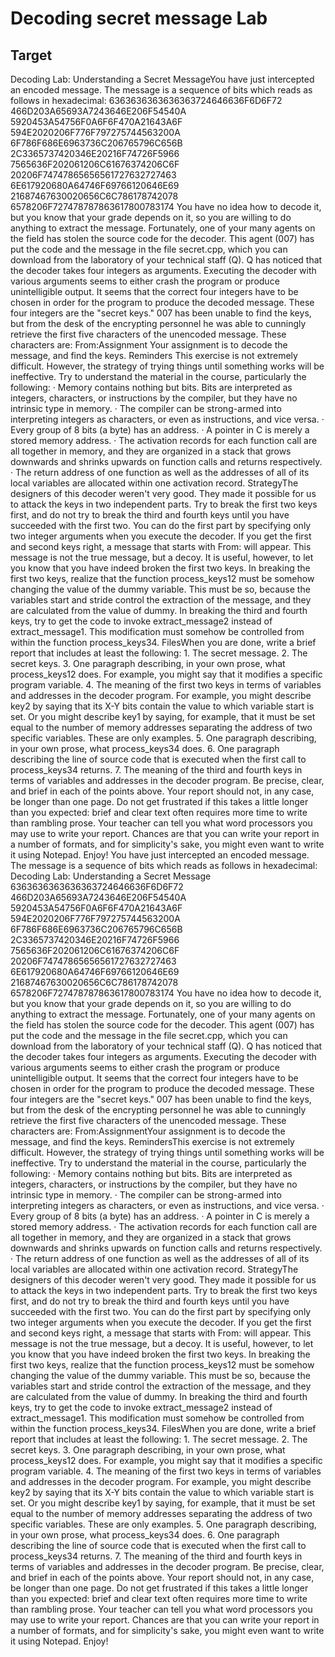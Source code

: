 # Decoding secret message Lab

## Target
Decoding Lab:
Understanding a Secret MessageYou have just intercepted an encoded message. The message is a sequence of bits which reads as follows in hexadecimal: 
6363636363636363724646636F6D6F72
466D203A65693A7243646E206F54540A
5920453A54756F0A6F6F470A21643A6F
594E2020206F776F797275744563200A
6F786F686E6963736C206765796C656B
2C3365737420346E20216F74726F5966
7565636F202061206C61676374206C6F
20206F74747865656561727632727463
6E617920680A64746F69766120646E69
21687467630020656C6C786178742078
6578206F727478787863617800783174
You have no idea how to decode it, but you know that your grade depends on it, so you are willing to do anything to extract the message. Fortunately, one of your many agents on the field has stolen the source code for the decoder. This agent (007) has put the code and the message in the file secret.cpp, which you can download from the laboratory of your technical staff (Q). Q has noticed that the decoder takes four integers as arguments. Executing the decoder with various arguments seems to either crash the program or produce unintelligible output. It seems that the correct four integers have to be chosen in order for the program to produce the decoded message. These four integers are the "secret keys." 007 has been unable to find the keys, but from the desk of the encrypting personnel he was able to cunningly retrieve the first five characters of the unencoded message. 
These characters are: From:Assignment Your assignment is to decode the message, and find the keys. Reminders This exercise is not extremely difficult. However, the strategy of trying things until something works will be ineffective. Try to understand the material in the course, particularly the following: ·	Memory contains nothing but bits. Bits are interpreted as integers, characters, or instructions by the compiler, but they have no intrinsic type in memory. ·	The compiler can be strong-armed into interpreting integers as characters, or even as instructions, and vice versa. ·	Every group of 8 bits (a byte) has an address. ·	A pointer in C is merely a stored memory address. ·	The activation records for each function call are all together in memory, and they are organized in a stack that grows downwards and shrinks upwards on function calls and returns respectively. ·	The return address of one function as well as the addresses of all of its local variables are allocated within one activation record. StrategyThe designers of this decoder weren't very good. They made it possible for us to attack the keys in two independent parts. Try to break the first two keys first, and do not try to break the third and fourth keys until you have succeeded with the first two. You can do the first part by specifying only two integer arguments when you execute the decoder. If you get the first and second keys right, a message that starts with From: will appear. This message is not the true message, but a decoy. It is useful, however, to let you know that you have indeed broken the first two keys. In breaking the first two keys, realize that the function process_keys12 must be somehow changing the value of the dummy variable. This must be so, because the variables start and stride control the extraction of the message, and they are calculated from the value of dummy. In breaking the third and fourth keys, try to get the code to invoke extract_message2 instead of extract_message1. This modification must somehow be controlled from within the function process_keys34. FilesWhen you are done, write a brief report that includes at least the following: 1.	The secret message. 2.	The secret keys. 3.	One paragraph describing, in your own prose, what process_keys12 does. For example, you might say that it modifies a specific program variable. 4.	The meaning of the first two keys in terms of variables and addresses in the decoder program. For example, you might describe key2 by saying that its X-Y bits contain the value to which variable start is set. Or you might describe key1 by saying, for example, that it must be set equal to the number of memory addresses separating the address of two specific variables. These are only examples. 5.	One paragraph describing, in your own prose, what process_keys34 does. 6.	One paragraph describing the line of source code that is executed when the first call to process_keys34 returns. 7.	The meaning of the third and fourth keys in terms of variables and addresses in the decoder program. Be precise, clear, and brief in each of the points above. Your report should not, in any case, be longer than one page. Do not get frustrated if this takes a little longer than you expected: brief and clear text often requires more time to write than rambling prose. Your teacher can tell you what word processors you may use to write your report. Chances are that you can write your report in a number of formats, and for simplicity's sake, you might even want to write it using Notepad. Enjoy!
You have just intercepted an encoded message. The message is a sequence of bits which reads as follows in hexadecimal: 
Decoding Lab: Understanding a Secret Message
6363636363636363724646636F6D6F72
466D203A65693A7243646E206F54540A
5920453A54756F0A6F6F470A21643A6F
594E2020206F776F797275744563200A
6F786F686E6963736C206765796C656B
2C3365737420346E20216F74726F5966
7565636F202061206C61676374206C6F
20206F74747865656561727632727463
6E617920680A64746F69766120646E69
21687467630020656C6C786178742078
6578206F727478787863617800783174
You have no idea how to decode it, but you know that your grade depends on it, so you are willing to do anything to extract the message. Fortunately, one of your many agents on the field has stolen the source code for the decoder. This agent (007) has put the code and the message in the file secret.cpp, which you can download from the laboratory of your technical staff (Q). Q has noticed that the decoder takes four integers as arguments. Executing the decoder with various arguments seems to either crash the program or produce unintelligible output. It seems that the correct four integers have to be chosen in order for the program to produce the decoded message. These four integers are the "secret keys." 007 has been unable to find the keys, but from the desk of the encrypting personnel he was able to cunningly retrieve the first five characters of the unencoded message. These characters are: From:AssignmentYour assignment is to decode the message, and find the keys. RemindersThis exercise is not extremely difficult. However, the strategy of trying things until something works will be ineffective. Try to understand the material in the course, particularly the following: ·	Memory contains nothing but bits. Bits are interpreted as integers, characters, or instructions by the compiler, but they have no intrinsic type in memory. ·	The compiler can be strong-armed into interpreting integers as characters, or even as instructions, and vice versa. ·	Every group of 8 bits (a byte) has an address. ·	A pointer in C is merely a stored memory address. ·	The activation records for each function call are all together in memory, and they are organized in a stack that grows downwards and shrinks upwards on function calls and returns respectively. ·	The return address of one function as well as the addresses of all of its local variables are allocated within one activation record. StrategyThe designers of this decoder weren't very good. They made it possible for us to attack the keys in two independent parts. Try to break the first two keys first, and do not try to break the third and fourth keys until you have succeeded with the first two. You can do the first part by specifying only two integer arguments when you execute the decoder. If you get the first and second keys right, a message that starts with From: will appear. This message is not the true message, but a decoy. It is useful, however, to let you know that you have indeed broken the first two keys. In breaking the first two keys, realize that the function process_keys12 must be somehow changing the value of the dummy variable. This must be so, because the variables start and stride control the extraction of the message, and they are calculated from the value of dummy. In breaking the third and fourth keys, try to get the code to invoke extract_message2 instead of extract_message1. This modification must somehow be controlled from within the function process_keys34. FilesWhen you are done, write a brief report that includes at least the following: 1.	The secret message. 2.	The secret keys. 3.	One paragraph describing, in your own prose, what process_keys12 does. For example, you might say that it modifies a specific program variable. 4.	The meaning of the first two keys in terms of variables and addresses in the decoder program. For example, you might describe key2 by saying that its X-Y bits contain the value to which variable start is set. Or you might describe key1 by saying, for example, that it must be set equal to the number of memory addresses separating the address of two specific variables. These are only examples. 5.	One paragraph describing, in your own prose, what process_keys34 does. 6.	One paragraph describing the line of source code that is executed when the first call to process_keys34 returns. 7.	The meaning of the third and fourth keys in terms of variables and addresses in the decoder program. Be precise, clear, and brief in each of the points above. Your report should not, in any case, be longer than one page. Do not get frustrated if this takes a little longer than you expected: brief and clear text often requires more time to write than rambling prose. Your teacher can tell you what word processors you may use to write your report. Chances are that you can write your report in a number of formats, and for simplicity's sake, you might even want to write it using Notepad. Enjoy!




